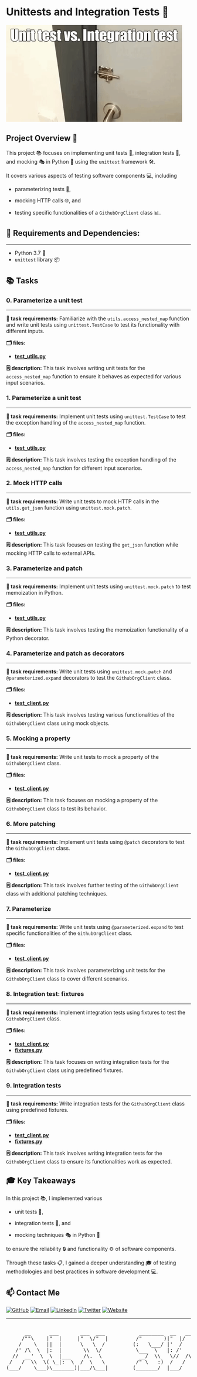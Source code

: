 # Unittests and Integration Tests 🧪

![alt text](./assets/image.png)

## Project Overview 🚀

This project 📚 focuses on implementing unit tests 🧪, integration tests 🔄, and mocking 🎭 in Python 🐍 using the `unittest` framework 🛠️.

It covers various aspects of testing software components 💻, including 
- parameterizing tests 📝, 

- mocking HTTP calls 🌐, and 

- testing specific functionalities of a `GithubOrgClient` class 📊.

## 🔧 Requirements and Dependencies:
----------------------------------------------
- Python 3.7 🐍
- `unittest` library 📦

## 📚 Tasks

### 0. Parameterize a unit test
---------------------
**📜 task requirements:** 
Familiarize with the `utils.access_nested_map` function and write unit tests using `unittest.TestCase` to test its functionality with different inputs.

**🗂️ files:** 
- **[test_utils.py](test_utils.py)**

**🗒️ description:** 
This task involves writing unit tests for the `access_nested_map` function to ensure it behaves as expected for various input scenarios.

### 1. Parameterize a unit test
---------------------
**📜 task requirements:** 
Implement unit tests using `unittest.TestCase` to test the exception handling of the `access_nested_map` function.

**🗂️ files:** 
- **[test_utils.py](test_utils.py)**

**🗒️ description:** 
This task involves testing the exception handling of the `access_nested_map` function for different input scenarios.

### 2. Mock HTTP calls
---------------------
**📜 task requirements:** 
Write unit tests to mock HTTP calls in the `utils.get_json` function using `unittest.mock.patch`.

**🗂️ files:** 
- **[test_utils.py](test_utils.py)**

**🗒️ description:** 
This task focuses on testing the `get_json` function while mocking HTTP calls to external APIs.

### 3. Parameterize and patch
---------------------
**📜 task requirements:** 
Implement unit tests using `unittest.mock.patch` to test memoization in Python.

**🗂️ files:** 
- **[test_utils.py](test_utils.py)**

**🗒️ description:** 
This task involves testing the memoization functionality of a Python decorator.

### 4. Parameterize and patch as decorators
---------------------
**📜 task requirements:** 
Write unit tests using `unittest.mock.patch` and `@parameterized.expand` decorators to test the `GithubOrgClient` class.

**🗂️ files:** 
- **[test_client.py](test_client.py)**

**🗒️ description:** 
This task involves testing various functionalities of the `GithubOrgClient` class using mock objects.

### 5. Mocking a property
---------------------
**📜 task requirements:** 
Write unit tests to mock a property of the `GithubOrgClient` class.

**🗂️ files:** 
- **[test_client.py](test_client.py)**

**🗒️ description:** 
This task focuses on mocking a property of the `GithubOrgClient` class to test its behavior.

### 6. More patching
---------------------
**📜 task requirements:** 
Implement unit tests using `@patch` decorators to test the `GithubOrgClient` class.

**🗂️ files:** 
- **[test_client.py](test_client.py)**

**🗒️ description:** 
This task involves further testing of the `GithubOrgClient` class with additional patching techniques.

### 7. Parameterize
---------------------
**📜 task requirements:** 
Write unit tests using `@parameterized.expand` to test specific functionalities of the `GithubOrgClient` class.

**🗂️ files:** 
- **[test_client.py](test_client.py)**

**🗒️ description:** 
This task involves parameterizing unit tests for the `GithubOrgClient` class to cover different scenarios.

### 8. Integration test: fixtures
---------------------
**📜 task requirements:** 
Implement integration tests using fixtures to test the `GithubOrgClient` class.

**🗂️ files:** 
- **[test_client.py](test_client.py)**
- **[fixtures.py](fixtures.py)**

**🗒️ description:** 
This task focuses on writing integration tests for the `GithubOrgClient` class using predefined fixtures.

### 9. Integration tests
---------------------
**📜 task requirements:** 
Write integration tests for the `GithubOrgClient` class using predefined fixtures.

**🗂️ files:** 
- **[test_client.py](test_client.py)**
- **[fixtures.py](fixtures.py)**

**🗒️ description:** 
This task involves writing integration tests for the `GithubOrgClient` class to ensure its functionalities work as expected.

## 🎓 Key Takeaways
In this project 📚, I implemented various 

- unit tests 🧪, 

- integration tests 🔄, and 

- mocking techniques 🎭 in Python 🐍 

to ensure the reliability 🔒 and functionality ⚙️ of software components. 

Through these tasks 📋, I gained a deeper understanding 🎓 of testing methodologies and best practices in software development 💻.

## 📫 Contact Me

[![GitHub](https://img.shields.io/badge/GitHub-100000?style=for-the-badge&logo=github&logoColor=white)](https://github.com/BinyamMamo)
[![Email](https://img.shields.io/badge/Email-D14836?style=for-the-badge&logo=gmail&logoColor=white)](mailto:binyammamo01@gmail.com)
[![LinkedIn](https://img.shields.io/badge/LinkedIn-0077B5?style=for-the-badge&logo=linkedin&logoColor=white)](https://linkedin.com/in/binyammamo)
[![Twitter](https://img.shields.io/badge/Twitter-1DA1F2?style=for-the-badge&logo=twitter&logoColor=white)](#)
[![Website](https://img.shields.io/badge/Website-000000?style=for-the-badge&logo=About.me&logoColor=white)](https://binyammamo.tech/)



----------------------

<pre align="center">

      __      ___       ___  ___           ________  __   __  ___   _______  
     /""\    |"  |     |"  \/"  |         /"       )|"  |/  \|  "| /"     "| 
    /    \   ||  |      \   \  /         (:   \___/ |'  /    \:  |(: ______) 
   /' /\  \  |:  |       \\  \/           \___  \   |: /'        | \/    |   
  //  __'  \  \  |___    /\.  \            __/  \\   \//  /\'    | // ___)_  
 /   /  \\  \( \_|:  \  /  \   \          /" \   :)  /   /  \\   |(:      "| 
(___/    \___)\_______)|___/\___|        (_______/  |___/    \___| \_______) 
                                                                             
                               
</pre>
